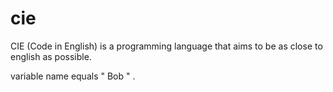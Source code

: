 # cie
CIE (Code in English) is a programming language that aims to be as close to english as possible.


  variable name equals " Bob " .
